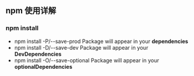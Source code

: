 ## npm 使用详解

### npm install
- npm install -P/--save-prod Package will appear in your **dependencies**
- npm install -D/--save-dev Package will appear in your **DevDependencies**
- npm install -O/--save-optional Package will appear in your **optionalDependencies**
